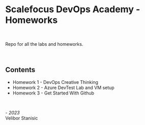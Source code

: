 # Scalefocus DevOps Academy - Homeworks
<br/>

Repo for all the labs and homeworks.  

<br/>

## Contents
* Homework 1 - DevOps Creative Thinking
* Homework 2 - Azure DevTest Lab and VM setup
* Homework 3 - Get Started With Github

<br/>

*- 2023*  
Velibor Stanisic

